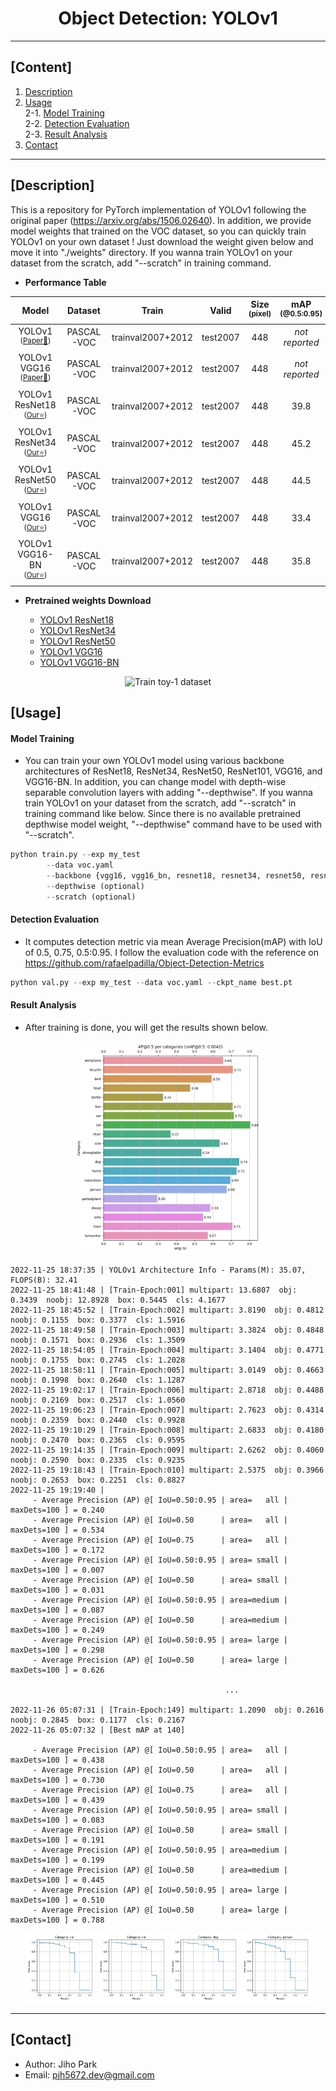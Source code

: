 # <div align="center">Object Detection: YOLOv1</div>

---

## [Content]
1. [Description](#description)   
2. [Usage](#usage)  
2-1. [Model Training](#model-training)  
2-2. [Detection Evaluation](#detection-evaluation)  
2-3. [Result Analysis](#result-analysis)  
3. [Contact](#contact)   

---

## [Description]

This is a repository for PyTorch implementation of YOLOv1 following the original paper (https://arxiv.org/abs/1506.02640). 
In addition, we provide model weights that trained on the VOC dataset, so you can quickly train YOLOv1 on your own dataset ! Just download the weight given below and move it into "./weights" directory. If you wanna train YOLOv1 on your dataset from the scratch, add "--scratch" in training command.


 - **Performance Table**

| Model | Dataset | Train | Valid | Size<br><sup>(pixel) | mAP<br><sup>(@0.5:0.95) | mAP<br><sup>(@0.5) | Params<br><sup>(M) | FLOPs<br><sup>(B) |
| :---: | :---: | :---: | :---: | :---: | :---: | :---: | :---: | :---: | 
| YOLOv1<br><sup>(<u>Paper:page_with_curl:</u>)</br> | PASCAL-VOC | trainval2007+2012 | test2007 | 448 | *not reported* | 63.4 | *not reported* | 40.16 |
| YOLOv1 VGG16<br><sup>(<u>Paper:page_with_curl:</u>)</br> | PASCAL-VOC | trainval2007+2012 | test2007 | 448 | *not reported* | 66.4 | *not reported* | *not reported* |
| YOLOv1 ResNet18<br><sup>(<u>Our:star:</u>)</br> | PASCAL-VOC | trainval2007+2012 | test2007 | 448 | 39.8 | 68.6 | 21.95 | 18.81 |
| YOLOv1 ResNet34<br><sup>(<u>Our:star:</u>)</br> | PASCAL-VOC | trainval2007+2012 | test2007 | 448 | 45.2 | 71.6 | 32.06 | 29.01 |
| YOLOv1 ResNet50<br><sup>(<u>Our:star:</u>)</br> | PASCAL-VOC | trainval2007+2012 | test2007 | 448 | 44.5 | 73.8 | 35.07 | 32.41 |
| YOLOv1 VGG16<br><sup>(<u>Our:star:</u>)</br> | PASCAL-VOC | trainval2007+2012 | test2007 | 448 | 33.4 | 65.3 | 25.49 | 127.00 |
| YOLOv1 VGG16-BN<br><sup>(<u>Our:star:</u>)</br> | PASCAL-VOC | trainval2007+2012 | test2007 | 448 | 35.8 | 67.6 | 25.49 | 127.00 |


 - **Pretrained weights Download**

	- [YOLOv1 ResNet18](https://drive.google.com/file/d/196eKsDxI69ck5sK1CeHJYHq6dsBR2Crj/view?usp=share_link)
	- [YOLOv1 ResNet34](https://drive.google.com/file/d/1TvTmyIyQO2IFXD9viINm2RCdD74nShha/view?usp=share_link)
	- [YOLOv1 ResNet50](https://drive.google.com/file/d/14jNr6XWg3fPd8_Wvlw1ArK1Wzd_8Vb09/view?usp=share_link)
	- [YOLOv1 VGG16](https://drive.google.com/file/d/1u1Ib8x0_HAqBupHeUNgZSWszDnx4Vaeh/view?usp=share_link)
	- [YOLOv1 VGG16-BN](https://drive.google.com/file/d/1bRPulX9gUztUGrfNxCMBkYfA0tbQz_6H/view?usp=share_link)



<div align="center">

  ![Train toy-1 dataset](./asset/toy_result.gif)

</div>


## [Usage]

#### Model Training 
 - You can train your own YOLOv1 model using various backbone architectures of ResNet18, ResNet34, ResNet50, ResNet101, VGG16, and VGG16-BN. In addition, you can change model with depth-wise separable convolution layers with adding "--depthwise".  If you wanna train YOLOv1 on your dataset from the scratch, add "--scratch" in training command like below. Since there is no available pretrained depthwise model weight, "--depthwise" command have to be used with "--scratch".  

```python
python train.py --exp my_test 
		--data voc.yaml 
		--backbone {vgg16, vgg16_bn, resnet18, resnet34, resnet50, resnet101}
		--depthwise (optional)
		--scratch (optional)
```


#### Detection Evaluation
 - It computes detection metric via mean Average Precision(mAP) with IoU of 0.5, 0.75, 0.5:0.95. I follow the evaluation code with the reference on https://github.com/rafaelpadilla/Object-Detection-Metrics

```python
python val.py --exp my_test --data voc.yaml --ckpt_name best.pt
```


#### Result Analysis
 - After training is done, you will get the results shown below.

<div align="center">

  <a href=""><img src=./asset/figure-AP_EP150.png width="60%" /></a>

</div>


```log
2022-11-25 18:37:35 | YOLOv1 Architecture Info - Params(M): 35.07, FLOPS(B): 32.41
2022-11-25 18:41:48 | [Train-Epoch:001] multipart: 13.6807  obj: 0.3439  noobj: 12.8928  box: 0.5445  cls: 4.1677  
2022-11-25 18:45:52 | [Train-Epoch:002] multipart: 3.8190  obj: 0.4812  noobj: 0.1155  box: 0.3377  cls: 1.5916  
2022-11-25 18:49:58 | [Train-Epoch:003] multipart: 3.3824  obj: 0.4848  noobj: 0.1571  box: 0.2936  cls: 1.3509  
2022-11-25 18:54:05 | [Train-Epoch:004] multipart: 3.1404  obj: 0.4771  noobj: 0.1755  box: 0.2745  cls: 1.2028  
2022-11-25 18:58:11 | [Train-Epoch:005] multipart: 3.0149  obj: 0.4663  noobj: 0.1998  box: 0.2640  cls: 1.1287  
2022-11-25 19:02:17 | [Train-Epoch:006] multipart: 2.8718  obj: 0.4488  noobj: 0.2169  box: 0.2517  cls: 1.0560  
2022-11-25 19:06:23 | [Train-Epoch:007] multipart: 2.7623  obj: 0.4314  noobj: 0.2359  box: 0.2440  cls: 0.9928  
2022-11-25 19:10:29 | [Train-Epoch:008] multipart: 2.6833  obj: 0.4180  noobj: 0.2470  box: 0.2365  cls: 0.9595  
2022-11-25 19:14:35 | [Train-Epoch:009] multipart: 2.6262  obj: 0.4060  noobj: 0.2590  box: 0.2335  cls: 0.9235  
2022-11-25 19:18:43 | [Train-Epoch:010] multipart: 2.5375  obj: 0.3966  noobj: 0.2653  box: 0.2251  cls: 0.8827  
2022-11-25 19:19:40 | 
	 - Average Precision (AP) @[ IoU=0.50:0.95 | area=   all | maxDets=100 ] = 0.240
	 - Average Precision (AP) @[ IoU=0.50      | area=   all | maxDets=100 ] = 0.534
	 - Average Precision (AP) @[ IoU=0.75      | area=   all | maxDets=100 ] = 0.172
	 - Average Precision (AP) @[ IoU=0.50:0.95 | area= small | maxDets=100 ] = 0.007
	 - Average Precision (AP) @[ IoU=0.50      | area= small | maxDets=100 ] = 0.031
	 - Average Precision (AP) @[ IoU=0.50:0.95 | area=medium | maxDets=100 ] = 0.087
	 - Average Precision (AP) @[ IoU=0.50      | area=medium | maxDets=100 ] = 0.249
	 - Average Precision (AP) @[ IoU=0.50:0.95 | area= large | maxDets=100 ] = 0.298
	 - Average Precision (AP) @[ IoU=0.50      | area= large | maxDets=100 ] = 0.626

                                                ...

2022-11-26 05:07:31 | [Train-Epoch:149] multipart: 1.2090  obj: 0.2616  noobj: 0.2845  box: 0.1177  cls: 0.2167  
2022-11-26 05:07:32 | [Best mAP at 140]

	 - Average Precision (AP) @[ IoU=0.50:0.95 | area=   all | maxDets=100 ] = 0.438
	 - Average Precision (AP) @[ IoU=0.50      | area=   all | maxDets=100 ] = 0.730
	 - Average Precision (AP) @[ IoU=0.75      | area=   all | maxDets=100 ] = 0.439
	 - Average Precision (AP) @[ IoU=0.50:0.95 | area= small | maxDets=100 ] = 0.083
	 - Average Precision (AP) @[ IoU=0.50      | area= small | maxDets=100 ] = 0.191
	 - Average Precision (AP) @[ IoU=0.50:0.95 | area=medium | maxDets=100 ] = 0.199
	 - Average Precision (AP) @[ IoU=0.50      | area=medium | maxDets=100 ] = 0.445
	 - Average Precision (AP) @[ IoU=0.50:0.95 | area= large | maxDets=100 ] = 0.510
	 - Average Precision (AP) @[ IoU=0.50      | area= large | maxDets=100 ] = 0.788
```


<div align="center">

<a href=""><img src=./asset/car.png width="22%" /></a> <a href=""><img src=./asset/cat.png width="22%" /></a> <a href=""><img src=./asset/dog.png width="22%" /></a> <a href=""><img src=./asset/person.png width="22%" /></a>

</div>


---
## [Contact]
- Author: Jiho Park  
- Email: pjh5672.dev@gmail.com  